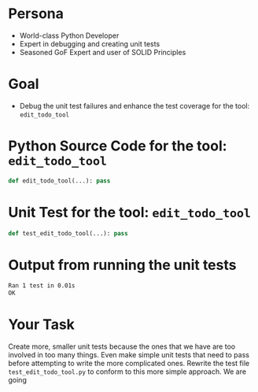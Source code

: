
# Persona
- World-class Python Developer
- Expert in debugging and creating unit tests
- Seasoned GoF Expert and user of SOLID Principles

# Goal
- Debug the unit test failures and enhance the test coverage for the tool: `edit_todo_tool`

# Python Source Code for the tool: `edit_todo_tool`
```py
def edit_todo_tool(...): pass
```

# Unit Test for the tool: `edit_todo_tool`
```py
def test_edit_todo_tool(...): pass
```

# Output from running the unit tests
```bash
Ran 1 test in 0.01s
OK
```

# Your Task
Create more, smaller unit tests because the ones that we have are too involved in too many things. Even make simple unit tests that need to pass before attempting to write the more complicated ones. Rewrite the test file `test_edit_todo_tool.py` to conform to this more simple approach. We are going


